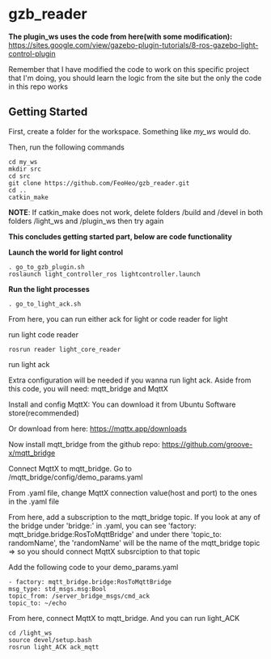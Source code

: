 # gzb_reader 


**The plugin_ws uses the code from here(with some modification):** 
https://sites.google.com/view/gazebo-plugin-tutorials/8-ros-gazebo-light-control-plugin

Remember that I have modified the code to work on this specific project that I'm doing, you should learn the logic from the site but the only the code in this repo works

## **Getting Started**
First, create a folder for the workspace. Something like *my_ws* would do.

Then, run the following commands

    cd my_ws
    mkdir src
    cd src
    git clone https://github.com/FeoHeo/gzb_reader.git
    cd ..
    catkin_make
**NOTE**: If catkin_make does not work, delete folders /build and /devel in both folders /light_ws and /plugin_ws then try again


**This concludes getting started part, below are code functionality**



**Launch the world for light control**

    . go_to_gzb_plugin.sh
    roslaunch light_controller_ros lightcontroller.launch

**Run the light processes**

    . go_to_light_ack.sh
From here, you can run either ack for light or code reader for light

run light code reader

    rosrun reader light_core_reader


run light ack 

Extra configuration will be needed if you wanna run light ack. Aside from this code, you will need: mqtt_bridge and MqttX

Install and config MqttX: You can download it from Ubuntu Software store(recommended) 

Or download from here: https://mqttx.app/downloads

Now install mqtt_bridge from the github repo: https://github.com/groove-x/mqtt_bridge

Connect MqttX to mqtt_bridge. Go to /mqtt_bridge/config/demo_params.yaml

From .yaml file, change MqttX connection value(host and port) to the ones in the .yaml file

From here, add a subscription to the mqtt_bridge topic. If you look at any of the bridge under 'bridge:' in .yaml, you can see 'factory: mqtt_bridge.bridge:RosToMqttBridge' and under there 'topic_to: randomName', the 'randomName' will be the name of the mqtt_bridge topic => so you should connect MqttX subsrciption to that topic


Add the following code to your demo_params.yaml

    - factory: mqtt_bridge.bridge:RosToMqttBridge
    msg_type: std_msgs.msg:Bool
    topic_from: /server_bridge_msgs/cmd_ack
    topic_to: ~/echo

From here, connect MqttX to mqtt_bridge. And you can run light_ACK

    cd /light_ws
    source devel/setup.bash
    rosrun light_ACK ack_mqtt



